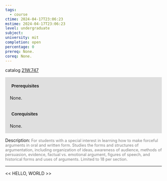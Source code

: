 ```yaml
---
tags:
  - course
ctime: 2024-04-17T23:06:23
mstime: 2024-04-17T23:06:23
level: undergraduate
subject: 
university: mit
completion: open
percentage: 0
prereq: None.
coreq: None.
---
```


catalog [21W.747](http://student.mit.edu/catalog/m21Wa.html#21W.747)

<span style="display: block; padding: 15px; background-color: rgb(100, 100, 100, 0.2);"><font id="m_prereq2678_0" style="display: block; font-family: Arial, sans-serif; font-weight: bold; padding: 5px">Prerequisites</font><br><span id="prereq2678_0">None.</span></span>
<span style="display: block; padding: 15px; background-color: rgb(100, 100, 100, 0.2);"><font id="m_coreq2678_0" style="display: block; font-family: Arial, sans-serif; font-weight: bold; padding: 5px">Corequisites</font><br><span id="coreq2678_0">None.</span></span>

<font style="">Description:</font>
<font style="color: grey; font-size: 0.8rem;">For students with a special interest in learning how to make forceful arguments in oral and written form. Studies the forms and structures of argumentation, including organization of ideas, awareness of audience, methods of persuasion, evidence, factual vs. emotional argument, figures of speech, and historical forms and uses of arguments. Limited to 18 per section.</font>



---

<< HELLO, WORLD >>

